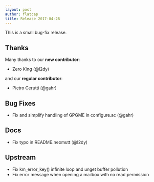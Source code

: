 ```yaml
---
layout: post
author: flatcap
title: Release 2017-04-28
---
```


This is a small bug-fix release.

## Thanks

Many thanks to our **new contributor**:

- Zero King (@l2dy)

and our **regular contributor**:

- Pietro Cerutti (@gahr)

## Bug Fixes

- Fix and simplify handling of GPGME in configure.ac
  (@gahr)

## Docs

- Fix typo in README.neomutt (@l2dy)

## Upstream

- Fix km_error_key() infinite loop and unget buffer pollution
- Fix error message when opening a mailbox with no read permission


